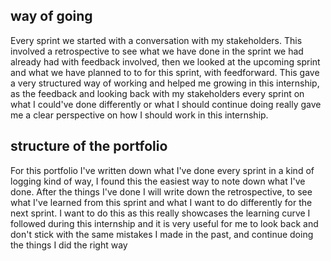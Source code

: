 ## way of going
Every sprint we started with a conversation with my stakeholders. This involved a retrospective to see what we have done in the sprint we had already had with feedback involved, then we looked at the upcoming sprint and what we have planned to to for this sprint, with feedforward. This gave a very structured way of working and helped me growing in this internship, as the feedback and looking back with my stakeholders every sprint on what I could've done differently or what I should continue doing really gave me a clear perspective on how I should work in this internship.

## structure of the portfolio
For this portfolio I've written down what I've done every sprint in a kind of logging kind of way, I found this the easiest way to note down what I've done. After the things I've done I will write down the retrospective, to see what I've learned from this sprint and what I want to do differently for the next sprint. I want to do this as this really showcases the learning curve I followed during this internship and it is very useful for me to look back and don't stick with the same mistakes I made in the past, and continue doing the things I did the right way